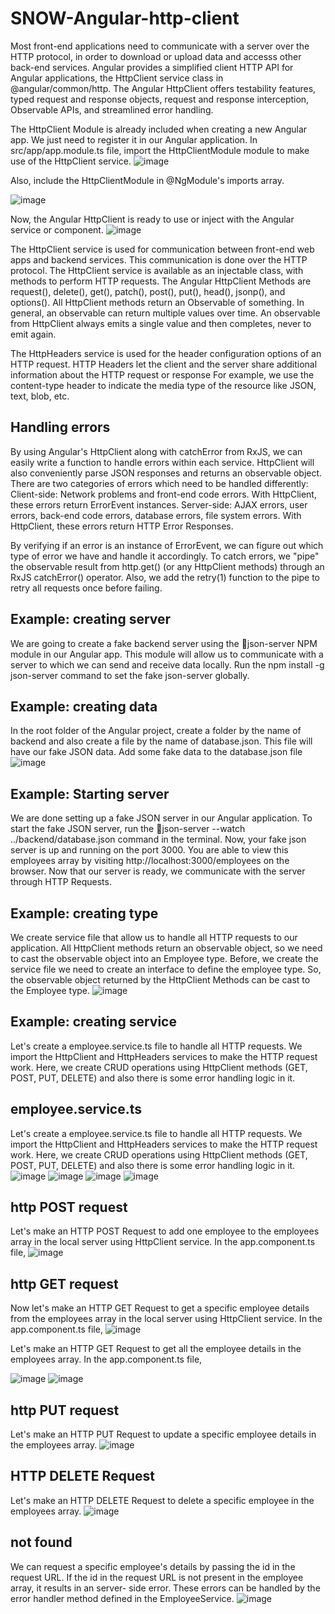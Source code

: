 # SNOW-Angular-http-client
Most front-end applications need to communicate with a server over the HTTP protocol, in order to download or upload data and accesss other back-end services. 
Angular provides a simplified client HTTP API for Angular applications, the HttpClient service class in @angular/common/http.
The Angular HttpClient offers testability features, typed request and response objects, request and response interception, Observable APIs, and streamlined error handling.

The HttpClient Module is already included when creating a new Angular app. 
We just need to register it in our Angular application. In src/app/app.module.ts file, import the HttpClientModule module to make use of the HttpClient service.
![image](https://user-images.githubusercontent.com/12488769/148707322-d0a2a31a-e3a0-45ea-aefa-32677249dbec.png)

Also, include the HttpClientModule in @NgModule's imports array.

![image](https://user-images.githubusercontent.com/12488769/148707326-3840bd56-671a-4e96-8360-bcaf5705939f.png)


Now, the Angular HttpClient is ready to use or inject with the Angular service or component.
![image](https://user-images.githubusercontent.com/12488769/148707319-c24cb48d-8051-4cf0-9010-bbee32dc2e0c.png)

The HttpClient service is used for communication between front-end web apps and backend services. 
This communication is done over the HTTP protocol. 
The HttpClient service is available as an injectable class, with methods to perform HTTP requests. 
The Angular HttpClient Methods are request(), delete(), get(), patch(), post(), put(), head(), jsonp(), and options(). 
All HttpClient methods return an Observable of something. 
In general, an observable can return multiple values over time. 
An observable from HttpClient always emits a single value and then completes, never to emit again.

The HttpHeaders service is used for the header configuration options of an HTTP request. 
HTTP Headers let the client and the server share additional information about the HTTP request or response
For example, we use the content-type header to indicate the media type of the resource like JSON, text, blob, etc.

## Handling errors
By using Angular's HttpClient along with catchError from RxJS, we can easily write a function to handle errors within each service. 
HttpClient will also conveniently parse JSON responses and returns an observable object.
There are two categories of errors which need to be handled differently:
Client-side: Network problems and front-end code errors. With HttpClient, these errors return ErrorEvent instances.
Server-side: AJAX errors, user errors, back-end code errors, database errors, file system errors. With HttpClient, these errors return HTTP Error Responses.

By verifying if an error is an instance of ErrorEvent, we can figure out which type of error we have and handle it accordingly.
To catch errors, we "pipe" the observable result from http.get() (or any HttpClient methods) through an RxJS catchError() operator. 
Also, we add the retry(1) function to the pipe to retry all requests once before failing.

## Example: creating server
We are going to create a fake backend server using the json-server NPM module in our Angular app. 
This module will allow us to communicate with a server to which we can send and receive data locally.
Run the npm install -g json-server command to set the fake json-server globally.

## Example: creating data
In the root folder of the Angular project, create a folder by the name of backend and also create a file by the name of database.json. 
This file will have our fake JSON data. 
Add some fake data to the database.json file
![image](https://user-images.githubusercontent.com/12488769/148707421-8e4a7b90-e7c6-4043-b76e-15889abe6298.png)

## Example: Starting server
We are done setting up a fake JSON server in our Angular application. 
To start the fake JSON server, run the json-server --watch ../backend/database.json command in the terminal. 
Now, your fake json server is up and running on the port 3000. 
You are able to view this employees array by visiting http://localhost:3000/employees on the browser. 
Now that our server is ready, we communicate with the server through HTTP Requests.

## Example: creating type
We create service file that allow us to handle all HTTP requests to our application. 
All HttpClient methods return an observable object, so we need to cast the observable object into an Employee type.
Before, we create the service file we need to create an interface to define the employee type. 
So, the observable object returned by the HttpClient Methods can be cast to the Employee type.
![image](https://user-images.githubusercontent.com/12488769/148707464-21cf0463-859e-4389-829b-cfc91ebd1c3f.png)

## Example: creating service
Let's create a employee.service.ts file to handle all HTTP requests. 
We import the HttpClient and HttpHeaders services to make the HTTP request work. 
Here, we create CRUD operations using HttpClient methods (GET, POST, PUT, DELETE) and also there is some error handling logic in it.

## employee.service.ts
Let's create a employee.service.ts file to handle all HTTP requests. 
We import the HttpClient and HttpHeaders services to make the HTTP request work. 
Here, we create CRUD operations using HttpClient methods (GET, POST, PUT, DELETE) and also there is some error handling logic in it.
![image](https://user-images.githubusercontent.com/12488769/148707489-32781a9b-9607-4059-938f-4ed831caa019.png)
![image](https://user-images.githubusercontent.com/12488769/148707494-7b17d23c-1ab4-4161-b70b-08965cafb878.png)
![image](https://user-images.githubusercontent.com/12488769/148707498-132173ab-a733-4597-87b0-79dcb57a7443.png)
![image](https://user-images.githubusercontent.com/12488769/148707503-d5ecc323-aa44-49bd-95d7-a44bc0875449.png)

## http POST request
Let's make an HTTP POST Request to add one employee to the employees array in the local server using HttpClient service.
In the app.component.ts file,
![image](https://user-images.githubusercontent.com/12488769/148707531-f180d3ae-aa4c-4784-98f9-13b6f5901880.png)

## http GET request
Now let's make an HTTP GET Request to get a specific employee details from the employees array in the local server using HttpClient service.
In the app.component.ts file,
![image](https://user-images.githubusercontent.com/12488769/148707553-e960df2c-b313-4439-888c-a0b9d1c66009.png)

Let's make an HTTP GET Request to get all the employee details in the employees array.
In the app.component.ts file,

![image](https://user-images.githubusercontent.com/12488769/148707570-8cf4dcd5-d750-406b-b3b8-63daf1a82f9d.png)
![image](https://user-images.githubusercontent.com/12488769/148707576-2597a426-607d-4da9-923c-10c939b3dc59.png)

## http PUT request
Let's make an HTTP PUT Request to update a specific employee details in the employees array.
![image](https://user-images.githubusercontent.com/12488769/148707619-c982ed60-7563-4f38-9c14-de99a2beb929.png)

## HTTP DELETE Request
Let's make an HTTP DELETE Request to delete a specific employee in the employees array.
![image](https://user-images.githubusercontent.com/12488769/148707653-e33e25eb-b2a2-43e4-af0d-1fe86a94459e.png)

## not found
We can request a specific employee's details by passing the id in the request URL. 
If the id in the request URL is not present in the employee array, it results in an server- side error. 
These errors can be handled by the error handler method defined in the EmployeeService.
![image](https://user-images.githubusercontent.com/12488769/148707681-f5ed6aa5-a93b-49e3-adfc-4d6e1b60368d.png)

